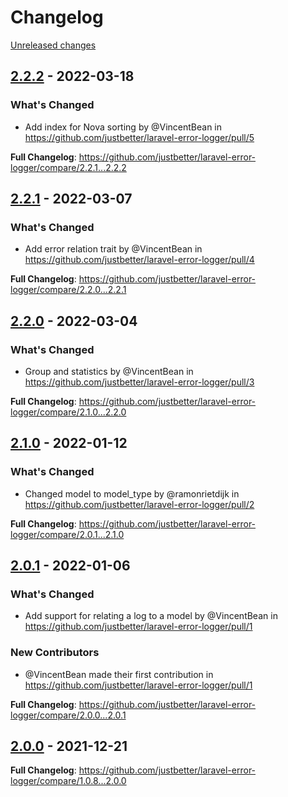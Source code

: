 # Changelog 

[Unreleased changes](https://github.com/justbetter/laravel-error-logger/compare/2.2.2...main)
## [2.2.2](https://github.com/justbetter/laravel-error-logger/releases/tag/2.2.2) - 2022-03-18

### What's Changed
* Add index for Nova sorting by @VincentBean in https://github.com/justbetter/laravel-error-logger/pull/5


**Full Changelog**: https://github.com/justbetter/laravel-error-logger/compare/2.2.1...2.2.2

## [2.2.1](https://github.com/justbetter/laravel-error-logger/releases/tag/2.2.1) - 2022-03-07

### What's Changed
* Add error relation trait by @VincentBean in https://github.com/justbetter/laravel-error-logger/pull/4


**Full Changelog**: https://github.com/justbetter/laravel-error-logger/compare/2.2.0...2.2.1

## [2.2.0](https://github.com/justbetter/laravel-error-logger/releases/tag/2.2.0) - 2022-03-04

### What's Changed
* Group and statistics by @VincentBean in https://github.com/justbetter/laravel-error-logger/pull/3

**Full Changelog**: https://github.com/justbetter/laravel-error-logger/compare/2.1.0...2.2.0

## [2.1.0](https://github.com/justbetter/laravel-error-logger/releases/tag/2.1.0) - 2022-01-12

### What's Changed
* Changed model to model_type by @ramonrietdijk in https://github.com/justbetter/laravel-error-logger/pull/2

**Full Changelog**: https://github.com/justbetter/laravel-error-logger/compare/2.0.1...2.1.0

## [2.0.1](https://github.com/justbetter/laravel-error-logger/releases/tag/2.0.1) - 2022-01-06

### What's Changed
* Add support for relating a log to a model by @VincentBean in https://github.com/justbetter/laravel-error-logger/pull/1

### New Contributors
* @VincentBean made their first contribution in https://github.com/justbetter/laravel-error-logger/pull/1

**Full Changelog**: https://github.com/justbetter/laravel-error-logger/compare/2.0.0...2.0.1

## [2.0.0](https://github.com/justbetter/laravel-error-logger/releases/tag/2.0.0) - 2021-12-21

**Full Changelog**: https://github.com/justbetter/laravel-error-logger/compare/1.0.8...2.0.0


